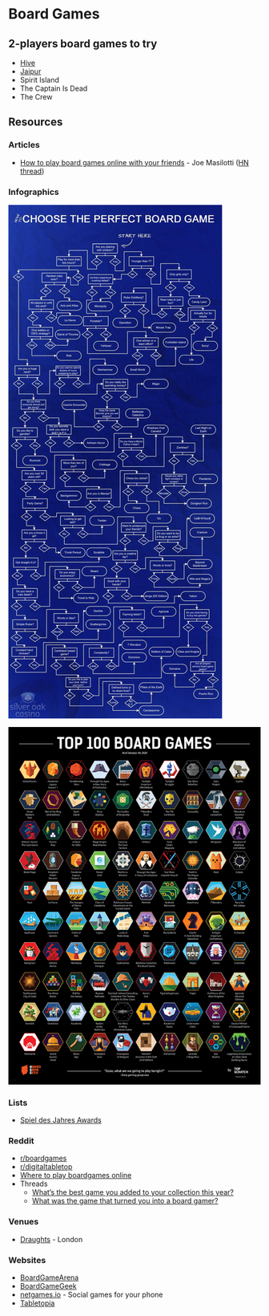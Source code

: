 # Board Games

## 2-players board games to try

* [Hive](https://www.boardgamearena.com/gamepanel?game=hive)
* [Jaipur](https://www.boardgamearena.com/gamepanel?game=jaipur)
* Spirit Island
* The Captain Is Dead
* The Crew

## Resources

### Articles

* [How to play board games online with your friends](https://masilotti.com/play-board-games-online/) - Joe Masilotti \([HN thread](https://news.ycombinator.com/item?id=22967716)\)

### Infographics

![How To Choose The Perfect Board Game](../.gitbook/assets/7kcoaut8vky41.jpg)

![Top 100 Board Games](../.gitbook/assets/immagine%20%283%29.png)

### Lists

* [Spiel des Jahres Awards](https://www.wikiwand.com/en/Spiel_des_Jahres)

### Reddit

* [r/boardgames](https://www.reddit.com/r/boardgames/)
* [r/digitaltabletop](https://www.reddit.com/r/digitaltabletop/)
* [Where to play boardgames online](https://www.reddit.com/r/boardgames/wiki/play_online)
* Threads
  * [What’s the best game you added to your collection this year?](https://www.reddit.com/r/boardgames/comments/ko2i2p/whats_the_best_game_you_added_to_your_collection/)
  * [What was the game that turned you into a board gamer?](https://www.reddit.com/r/boardgames/comments/lq6r38/what_was_the_game_that_turned_you_into_a_board/)

### Venues

* [Draughts](https://www.draughtslondon.com/) - London

### Websites

* [BoardGameArena](https://boardgamearena.com/)
* [BoardGameGeek](https://boardgamegeek.com/)
* [netgames.io](https://netgames.io/games/) - Social games for your phone
* [Tabletopia](https://tabletopia.com/)



